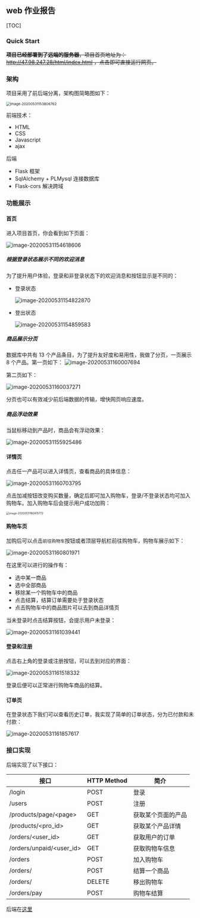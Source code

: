 ## web 作业报告

[TOC]

### Quick Start

~~**项目已经部署到了远端的服务器**，项目首页地址为： http://47.98.247.28/html/index.html ，点击即可直接运行网页。~~

### 架构

项目采用了前后端分离，架构图简略图如下：

<img src="readme.assets/image-20200531153806762.png" alt="image-20200531153806762" style="zoom:67%;" />

前端技术：

- HTML
- CSS
- Javascript
- ajax

后端

- Flask 框架
- SqlAlchemy + PLMysql 连接数据库
- Flask-cors 解决跨域

### 功能展示

#### 首页

进入项目首页，你会看到如下页面：

![image-20200531154618606](readme.assets/image-20200531154618606.png)

##### 根据登录状态展示不同的欢迎消息

为了提升用户体验，登录和非登录状态下的欢迎消息和按钮显示是不同的：

- 登录状态

  ![image-20200531154822870](readme.assets/image-20200531154822870.png)

- 登出状态

  ![image-20200531154859583](readme.assets/image-20200531154859583.png)

##### 商品展示分页

数据库中共有 13 个产品条目，为了提升友好度和易用性，我做了分页，一页展示 8 个产品。第一页如下：
![image-20200531160007694](readme.assets/image-20200531160007694.png)

第二页如下：

![image-20200531160037271](readme.assets/image-20200531160037271.png)

分页也可以有效减少前后端数据的传输，增快网页响应速度。

##### 商品浮动效果

当鼠标移动到产品时，商品会有浮动效果：

![image-20200531155925486](readme.assets/image-20200531155925486.png)

#### 详情页

点击任一产品可以进入详情页，查看商品的具体信息：

![image-20200531160703795](readme.assets/image-20200531160703795.png)

点击加减按钮改变购买数量，确定后即可加入购物车，登录/不登录状态均可加入购物车。加入购物车后会提示用户成功加购：

<img src="readme.assets/image-20200531160415772.png" alt="image-20200531160415772" style="zoom:50%;" />

#### 购物车页

加购后可以点击`前往购物车`按钮或者顶层导航栏前往购物车，购物车展示如下：

![image-20200531160801971](readme.assets/image-20200531160801971.png)

在这里可以进行的操作有：

- 选中某一商品
- 选中全部商品
- 移除某一个购物车中的商品
- 点击结算，结算订单需要处于登录状态
- 点击购物车中的商品图片可以去到商品详情页

当未登录时点击结算按钮，会提示用户未登录：

![image-20200531161039441](readme.assets/image-20200531161039441.png)

#### 登录和注册

点击右上角的登录或注册按钮，可以去到对应的界面：

![image-20200531161518332](readme.assets/image-20200531161518332.png)

登录后便可以正常进行购物车商品的结算。

#### 订单页

在登录状态下我们可以查看历史订单，我实现了简单的订单状态，分为已付款和未付款：

![image-20200531161857617](readme.assets/image-20200531161857617.png)

### 接口实现

后端实现了以下接口：

| 接口                        | HTTP Method | 简介               |
| --------------------------- | ----------- | ------------------ |
| /login                      | POST        | 登录               |
| /users                      | POST        | 注册               |
| /products/page/&lt;page&gt; | GET         | 获取某个页面的产品 |
| /products/<pro_id>          | GET         | 获取某个产品详情   |
| /orders/<user_id>           | GET         | 获取用户的订单     |
| /orders/unpaid/<user_id>    | GET         | 获取购物车信息     |
| /orders                     | POST        | 加入购物车         |
| /orders/<orderid>           | POST        | 结算一个商品       |
| /orders/<orderid>           | DELETE      | 移出购物车         |
| /orders/pay                 | POST        | 购物车结算         |

后端在[这里](https://github.com/enochii/ES-Backend)
